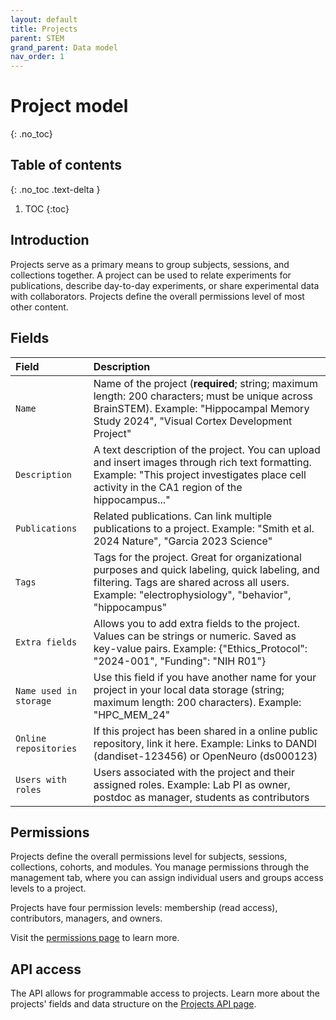 ```yaml
---
layout: default
title: Projects
parent: STEM
grand_parent: Data model
nav_order: 1
---
```


# Project model
{: .no_toc}

## Table of contents
{: .no_toc .text-delta }

1. TOC
{:toc}

## Introduction

Projects serve as a primary means to group subjects, sessions, and collections together. A project can be used to relate experiments for publications, describe day-to-day experiments, or share experimental data with collaborators. Projects define the overall permissions level of most other content.

## Fields

| Field | Description |
|:------|:------------|
| `Name` | Name of the project (**required**; string; maximum length: 200 characters; must be unique across BrainSTEM). Example: "Hippocampal Memory Study 2024", "Visual Cortex Development Project" |
| `Description` | A text description of the project. You can upload and insert images through rich text formatting. Example: "This project investigates place cell activity in the CA1 region of the hippocampus..." |
| `Publications` | Related publications. Can link multiple publications to a project. Example: "Smith et al. 2024 Nature", "Garcia 2023 Science" |
| `Tags` | Tags for the project. Great for organizational purposes and quick labeling, quick labeling, and filtering. Tags are shared across all users. Example: "electrophysiology", "behavior", "hippocampus" |
| `Extra fields` | Allows you to add extra fields to the project. Values can be strings or numeric. Saved as key-value pairs. Example: {"Ethics_Protocol": "2024-001", "Funding": "NIH R01"} |
| `Name used in storage` | Use this field if you have another name for your project in your local data storage (string; maximum length: 200 characters). Example: "HPC_MEM_24" |
| `Online repositories` | If this project has been shared in a online public repository, link it here. Example: Links to DANDI (dandiset-123456) or OpenNeuro (ds000123) |
| `Users with roles` | Users associated with the project and their assigned roles. Example: Lab PI as owner, postdoc as manager, students as contributors |

## Permissions

Projects define the overall permissions level for subjects, sessions, collections, cohorts, and modules. You manage permissions through the management tab, where you can assign individual users and groups access levels to a project.

Projects have four permission levels: membership (read access), contributors, managers, and owners.

Visit the [permissions page]({{"datamodel/permissions/"|absolute_url}}) to learn more. 

## API access

The API allows for programmable access to projects. Learn more about the projects' fields and data structure on the [Projects API page]({{"api/stem/project/"|absolute_url}}).
